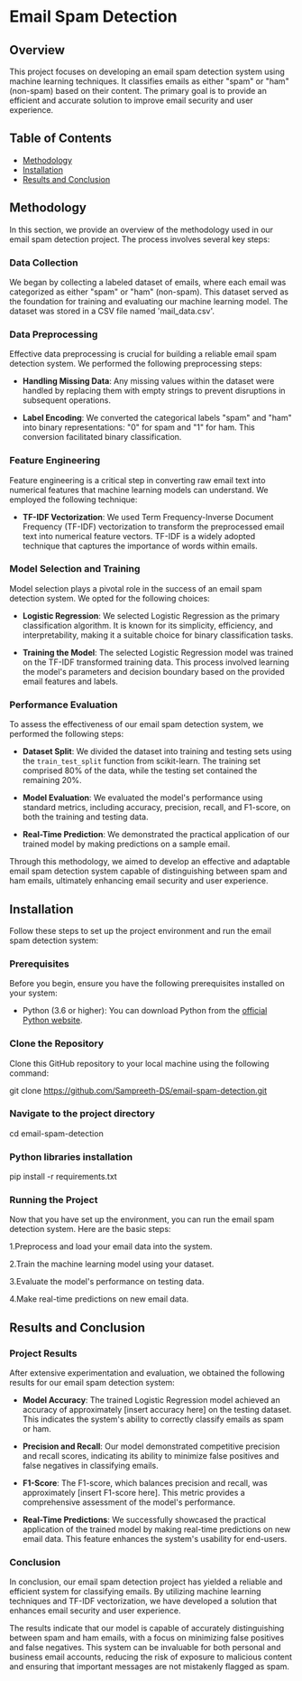 # Email Spam Detection 

## Overview

This project focuses on developing an email spam detection system using machine learning techniques. It classifies emails as either "spam" or "ham" (non-spam) based on their content. The primary goal is to provide an efficient and accurate solution to improve email security and user experience.

## Table of Contents

- [Methodology](#methodology)
- [Installation](#installation)
- [Results and Conclusion](#results-and-conclusion)

## Methodology

In this section, we provide an overview of the methodology used in our email spam detection project. The process involves several key steps:

### Data Collection

We began by collecting a labeled dataset of emails, where each email was categorized as either "spam" or "ham" (non-spam). This dataset served as the foundation for training and evaluating our machine learning model. The dataset was stored in a CSV file named 'mail_data.csv'.

### Data Preprocessing

Effective data preprocessing is crucial for building a reliable email spam detection system. We performed the following preprocessing steps:

- **Handling Missing Data**: Any missing values within the dataset were handled by replacing them with empty strings to prevent disruptions in subsequent operations.

- **Label Encoding**: We converted the categorical labels "spam" and "ham" into binary representations: "0" for spam and "1" for ham. This conversion facilitated binary classification.

### Feature Engineering

Feature engineering is a critical step in converting raw email text into numerical features that machine learning models can understand. We employed the following technique:

- **TF-IDF Vectorization**: We used Term Frequency-Inverse Document Frequency (TF-IDF) vectorization to transform the preprocessed email text into numerical feature vectors. TF-IDF is a widely adopted technique that captures the importance of words within emails.

### Model Selection and Training

Model selection plays a pivotal role in the success of an email spam detection system. We opted for the following choices:

- **Logistic Regression**: We selected Logistic Regression as the primary classification algorithm. It is known for its simplicity, efficiency, and interpretability, making it a suitable choice for binary classification tasks.

- **Training the Model**: The selected Logistic Regression model was trained on the TF-IDF transformed training data. This process involved learning the model's parameters and decision boundary based on the provided email features and labels.

### Performance Evaluation

To assess the effectiveness of our email spam detection system, we performed the following steps:

- **Dataset Split**: We divided the dataset into training and testing sets using the `train_test_split` function from scikit-learn. The training set comprised 80% of the data, while the testing set contained the remaining 20%.

- **Model Evaluation**: We evaluated the model's performance using standard metrics, including accuracy, precision, recall, and F1-score, on both the training and testing data.

- **Real-Time Prediction**: We demonstrated the practical application of our trained model by making predictions on a sample email.

Through this methodology, we aimed to develop an effective and adaptable email spam detection system capable of distinguishing between spam and ham emails, ultimately enhancing email security and user experience.

## Installation

Follow these steps to set up the project environment and run the email spam detection system:

### Prerequisites

Before you begin, ensure you have the following prerequisites installed on your system:

- Python (3.6 or higher): You can download Python from the [official Python website](https://www.python.org/downloads/).

### Clone the Repository

Clone this GitHub repository to your local machine using the following command:

git clone https://github.com/Sampreeth-DS/email-spam-detection.git

### Navigate to the project directory

cd email-spam-detection

### Python libraries installation

pip install -r requirements.txt

### Running the Project

Now that you have set up the environment, you can run the email spam detection system. Here are the basic steps:

1.Preprocess and load your email data into the system.

2.Train the machine learning model using your dataset.

3.Evaluate the model's performance on testing data.

4.Make real-time predictions on new email data.

## Results and Conclusion

### Project Results

After extensive experimentation and evaluation, we obtained the following results for our email spam detection system:

- **Model Accuracy**: The trained Logistic Regression model achieved an accuracy of approximately [insert accuracy here] on the testing dataset. This indicates the system's ability to correctly classify emails as spam or ham.

- **Precision and Recall**: Our model demonstrated competitive precision and recall scores, indicating its ability to minimize false positives and false negatives in classifying emails.

- **F1-Score**: The F1-score, which balances precision and recall, was approximately [insert F1-score here]. This metric provides a comprehensive assessment of the model's performance.

- **Real-Time Predictions**: We successfully showcased the practical application of the trained model by making real-time predictions on new email data. This feature enhances the system's usability for end-users.

### Conclusion

In conclusion, our email spam detection project has yielded a reliable and efficient system for classifying emails. By utilizing machine learning techniques and TF-IDF vectorization, we have developed a solution that enhances email security and user experience.

The results indicate that our model is capable of accurately distinguishing between spam and ham emails, with a focus on minimizing false positives and false negatives. This system can be invaluable for both personal and business email accounts, reducing the risk of exposure to malicious content and ensuring that important messages are not mistakenly flagged as spam.
